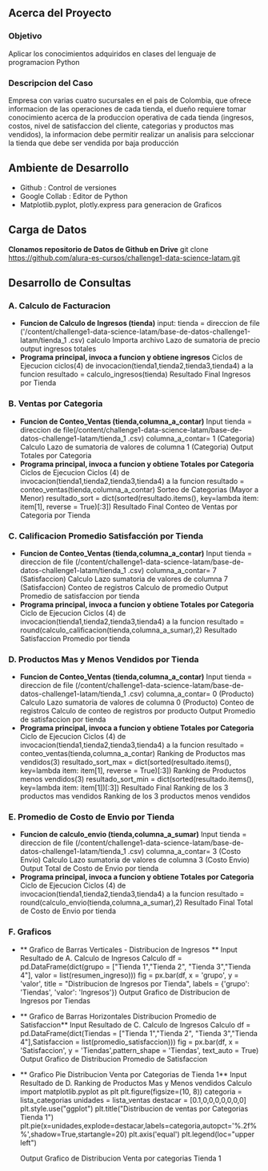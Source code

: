 ## Acerca del Proyecto
### Objetivo
<p>Aplicar los conocimientos adquiridos en clases del lenguaje de programacion Python </p>

### Descripcion del Caso
<p>
Empresa con varias cuatro sucursales en el pais de Colombia, que ofrece informacion de las operaciones de cada tienda, el dueño requiere tomar conocimiento acerca de la produccion operativa de cada tienda (ingresos, costos, nivel de satisfaccion del cliente, categorias y productos mas vendidos), la informacion debe permitir realizar un analisis para selccionar la tienda que debe ser vendida por baja producción 
</p>

## Ambiente de Desarrollo
- Github : Control de versiones
- Google Collab : Editor de Python
- Matplotlib.pyplot, plotly.express  para generacion de Graficos

## Carga de Datos
**Clonamos repositorio de Datos de Github en Drive**
git clone https://github.com/alura-es-cursos/challenge1-data-science-latam.git

## Desarrollo de Consultas
### A. Calculo de Facturacion
- **Funcion de Calculo de Ingresos (tienda)**
	input: 
		tienda = direccion de file ('/content/challenge1-data-science-latam/base-de-datos-challenge1-latam/tienda_1 .csv)
	calculo
		Importa archivo
		Lazo de sumatoria de precio
	output
			ingresos totales
- **Programa principal, invoca a funcion y obtiene ingresos**
	Ciclos de Ejecucion
		ciclos(4) de invocacion(tienda1,tienda2,tienda3,tienda4) a la funcion
		resultado = calculo_ingresos(tienda)
	Resultado Final
		Ingresos por Tienda

### B. Ventas por Categoria
- **Funcion de Conteo_Ventas (tienda,columna_a_contar)**
	Input
		tienda = direccion de file(/content/challenge1-data-science-latam/base-de-datos-challenge1-latam/tienda_1 .csv)
		columna_a_contar= 1 (Categoria)
	Calculo
			Lazo de sumatoria de valores de columna 1 (Categoria)
	Output
		Totales por Categoria
- **Programa principal, invoca a funcion y obtiene Totales por Categoria**
	Ciclos de Ejecucion
		Ciclos (4) de invocacion(tienda1,tienda2,tienda3,tienda4) a la funcion
		resultado = conteo_ventas(tienda,columna_a_contar)
		Sorteo de Categorias (Mayor a Menor)
		resultado_sort = dict(sorted(resultado.items(), key=lambda item: item[1], reverse = True)[:3])
	Resultado Final
		Conteo de Ventas por Categoria por Tienda

### C. Calificacion Promedio Satisfacción  por Tienda
- **Funcion de Conteo_Ventas (tienda,columna_a_contar)**
	Input
		tienda = direccion de file (/content/challenge1-data-science-latam/base-de-datos-challenge1-latam/tienda_1 .csv)
		columna_a_contar= 7 (Satisfaccion)
	Calculo
			Lazo 
				sumatoria de valores de columna 7 (Satisfaccion)
				Conteo de registros
			Calculo de promedio
	Output
		Promedio de satisfaccion por tienda
- **Programa principal, invoca a funcion y obtiene Totales por Categoria**
	Ciclo de Ejecucion
		Ciclos (4) de invocacion(tienda1,tienda2,tienda3,tienda4) a la funcion
		resultado = round(calculo_calificacion(tienda,columna_a_sumar),2)
	Resultado
		Satisfaccion Promedio  por tienda

### D. Productos Mas y Menos Vendidos  por Tienda
- **Funcion de Conteo_Ventas (tienda,columna_a_contar)**
	Input
		tienda = direccion de file (/content/challenge1-data-science-latam/base-de-datos-challenge1-latam/tienda_1 .csv)
		columna_a_contar= 0 (Producto)
	Calculo
			Lazo 
				sumatoria de valores de columna 0 (Producto)
				Conteo de registros
			Calculo de conteo de registros por producto
	Output
		Promedio de satisfaccion por tienda
- **Programa principal, invoca a funcion y obtiene Totales por Categoria**
	Ciclo de Ejecucion
		Ciclos (4) de invocacion(tienda1,tienda2,tienda3,tienda4) a la funcion
		resultado = conteo_ventas(tienda,columna_a_contar)
		Ranking de Productos mas vendidos(3)
			resultado_sort_max = dict(sorted(resultado.items(), key=lambda item: item[1], reverse = True)[:3])
		Ranking de Productos menos vendidos(3)
			resultado_sort_min = dict(sorted(resultado.items(), key=lambda item: item[1])[:3])
	Resultado Final
		Ranking de los 3 productos mas vendidos
		Ranking de los 3 productos menos vendidos

### E. Promedio de Costo de Envio  por Tienda
- **Funcion de calculo_envio (tienda,columna_a_sumar)**
	Input
		tienda = direccion de file (/content/challenge1-data-science-latam/base-de-datos-challenge1-latam/tienda_1 .csv)
		columna_a_contar= 3 (Costo Envio)
	Calculo
			Lazo 
				sumatoria de valores de columna 3 (Costo Envio)
	Output
		Total de Costo de Envio por tienda
- **Programa principal, invoca a funcion y obtiene Totales por Categoria**
	Ciclo de Ejecucion
		Ciclos (4) de invocacion(tienda1,tienda2,tienda3,tienda4) a la funcion
		resultado = round(calculo_envio(tienda,columna_a_sumar),2)
	Resultado Final
		Total de Costo de Envio por tienda

### F. Graficos
- ** Grafico de Barras Verticales - Distribucion de  Ingresos **
	Input
		 Resultado de A. Calculo de Ingresos
	Calculo
		 df = pd.DataFrame(dict(grupo = ["Tienda 1","Tienda 2", "Tienda 3","Tienda 4"], valor = list(resumen_ingreso)))
		fig = px.bar(df, x = 'grupo', y = 'valor',
             title = "Distribucion de Ingresos por Tienda",
             labels = {'grupo': 'Tiendas', 'valor': 'Ingresos'})
	Output
		Grafico de Distribucion de Ingresos por Tiendas

- ** Grafico de Barras Horizontales Distribucion Promedio de Satisfaccion**
	Input
		Resultado de C. Calculo de Ingresos
	Calculo
		df = pd.DataFrame(dict(Tiendas = ["Tienda 1","Tienda 2", "Tienda 3","Tienda 4"],Satisfaccion = list(promedio_satisfaccion)))
		fig = px.bar(df, x = 'Satisfaccion', y = 'Tiendas',pattern_shape = 'Tiendas', text_auto = True)
	Output
		Grafico de Distribucion Promedio de Satisfaccion

- ** Grafico Pie  Distribucion Venta por Categorias de Tienda 1**
	Input
		Resultado de D. Ranking de Productos Mas y Menos vendidos
	Calculo
		import matplotlib.pyplot as plt
		plt.figure(figsize=(10, 8))
		categoria = lista_categorias
		unidades = lista_ventas
		destacar = [0.1,0,0,0,0,0,0,0]
		plt.style.use("ggplot")
		plt.title("Distribucion de ventas por Categorias Tienda 1")
		plt.pie(x=unidades,explode=destacar,labels=categoria,autopct='%.2f%%',shadow=True,startangle=20)
		plt.axis('equal')
		plt.legend(loc="upper left")

	Output
		Grafico de Distribucion Venta por categorias Tienda 1
